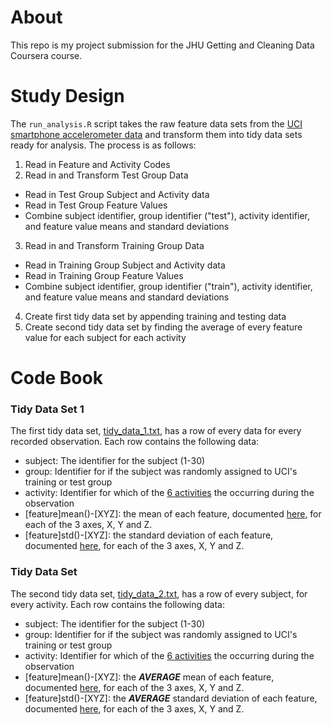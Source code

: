 # About

This repo is my project submission for the JHU Getting and Cleaning Data Coursera course.

# Study Design

The `run_analysis.R` script takes the raw feature data sets from the [UCI smartphone accelerometer data](http://archive.ics.uci.edu/ml/datasets/Human+Activity+Recognition+Using+Smartphones) and transform them into tidy data sets ready for analysis. The process is as follows:

1. Read in Feature and Activity Codes
2. Read in and Transform Test Group Data
  * Read in Test Group Subject and Activity data
  * Read in Test Group Feature Values
  * Combine subject identifier, group identifier ("test"), activity identifier, and feature value means and standard deviations
3. Read in and Transform Training Group Data
  * Read in Training Group Subject and Activity data
  * Read in Training Group Feature Values
  * Combine subject identifier, group identifier ("train"), activity identifier, and feature value means and standard deviations
4. Create first tidy data set by appending training and testing data
5. Create second tidy data set by finding the average of every feature value for each subject for each activity

# Code Book

### Tidy Data Set 1

The first tidy data set, [tidy_data_1.txt](tidy_data_1.txt), has a row of every data for every recorded observation. Each row contains the following data:

* subject: The identifier for the subject (1-30)
* group: Identifier for if the subject was randomly assigned to UCI's training or test group
* activity: Identifier for which of the [6 activities](activity_labels.txt) the occurring during the observation
* [feature]mean()-[XYZ]: the mean of each feature, documented [here](features_info.txt), for each of the 3 axes, X, Y and Z.
* [feature]std()-[XYZ]: the standard deviation of each feature, documented [here](features_info.txt), for each of the 3 axes, X, Y and Z.

### Tidy Data Set

The second tidy data set, [tidy_data_2.txt](tidy_data_2.txt), has a row of every subject, for every activity. Each row contains the following data:

* subject: The identifier for the subject (1-30)
* group: Identifier for if the subject was randomly assigned to UCI's training or test group
* activity: Identifier for which of the [6 activities](activity_labels.txt.txt) the occurring during the observation
* [feature]mean()-[XYZ]: the *__AVERAGE__* mean of each feature, documented [here](features_info.txt), for each of the 3 axes, X, Y and Z.
* [feature]std()-[XYZ]: the *__AVERAGE__* standard deviation of each feature, documented [here](features_info.txt), for each of the 3 axes, X, Y and Z.
